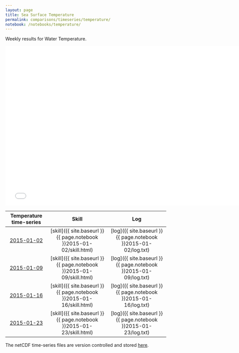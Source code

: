 ```yaml
---
layout: page
title: Sea Surface Temperature
permalink: comparisons/timeseries/temperature/
notebook: /notebooks/temperature/
---
```


Weekly results for Water Temperature.

<iframe width="750" height="500" frameBorder="0" src="{{ site.baseurl }}{{ page.notebook }}2015-01-23/mapa.html" name="iframe_tmp"> <p>Your browser does not support iframes.</p> </iframe>


| Temperature time-series                                                                                | Skill                                                                | Log                                                            |
|:------------------------------------------------------------------------------------------------------:|:--------------------------------------------------------------------:|:--------------------------------------------------------------:|
| <a href="{{ site.baseurl }}{{ page.notebook }}2015-01-02/mapa.html" target="iframe_tmp">2015-01-02</a> | [skill]({{ site.baseurl }}{{ page.notebook }}2015-01-02/skill.html)  | [log]({{ site.baseurl }}{{ page.notebook }}2015-01-02/log.txt) |
| <a href="{{ site.baseurl }}{{ page.notebook }}2015-01-09/mapa.html" target="iframe_tmp">2015-01-09</a> | [skill]({{ site.baseurl }}{{ page.notebook }}2015-01-09/skill.html)  | [log]({{ site.baseurl }}{{ page.notebook }}2015-01-09/log.txt) |
| <a href="{{ site.baseurl }}{{ page.notebook }}2015-01-16/mapa.html" target="iframe_tmp">2015-01-16</a> | [skill]({{ site.baseurl }}{{ page.notebook }}2015-01-16/skill.html)  | [log]({{ site.baseurl }}{{ page.notebook }}2015-01-16/log.txt) |
| <a href="{{ site.baseurl }}{{ page.notebook }}2015-01-23/mapa.html" target="iframe_tmp">2015-01-23</a> | [skill]({{ site.baseurl }}{{ page.notebook }}2015-01-23/skill.html)  | [log]({{ site.baseurl }}{{ page.notebook }}2015-01-23/log.txt) |

The netCDF time-series files are version controlled and stored [here](https://github.com/ocefpaf/secoora/tree/gh-pages/notebooks/temperature).
